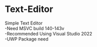# Text-Editor
Simple Text Editor <br>
-Need MSVC build 140-143v <br>
-Recommended Using Visual Studio 2022 <br>
-UWP Package need
